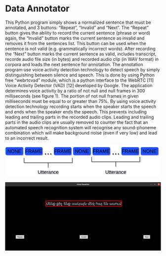 # Data Annotator

This Python program simply shows a normalized sentence that must be annotated, and 3 buttons: “Repeat”, “Invalid” and “Next”. The “Repeat” button gives the ability to record the current sentence (phrase or word) again, the “Invalid” button marks the current sentence as invalid and removes it from the sentences list. This button can be used when the sentence is not valid (e.g. grammatically incorrect words). After recording the “Next” button marks the current sentence as valid, includes transcript, recorde audio file size (in bytes) and recorded audio clip (in WAV format) in corpora and loads the next sentence for annotation.
The annotation program use voice activity detection technology to detect speech by simply distinguishing between silence and speech. This is done by using Python free “webrtcvad” module, which is a python interface to the WebRTC [11] Voice Activity Detector (VAD) [12] developed by Google. The application determines voice activity by a ratio of not null and null frames in 300 milliseconds (see figure 1). The portion of not null frames in given milliseconds must be equal to or greater than 75%. By using voice activity detection technology recording starts when the speaker starts the speech and ends when the speaker ends the speech. This prevents including leading and trailing parts in the recorded audio clips. Leading and trailing parts in the audio clips are usually removed to counter the fact that an automated speech recognition system will recognise any sound-phoneme combination which will make background noise (even if very low) and lead to an incorrect result.

![alt text](https://github.com/Varuzhan97/Data_Annotator/blob/main/VAD.png)

![alt text](https://github.com/Varuzhan97/Data_Annotator/blob/main/interface.png)
